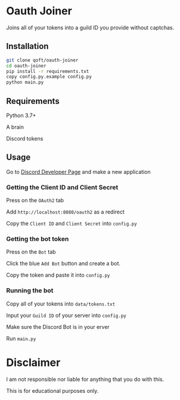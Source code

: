 # Oauth Joiner
 
Joins all of your tokens into a guild ID you provide without captchas.

## Installation

```bash
git clone qoft/oauth-joiner
cd oauth-joiner
pip install -r requirements.txt
copy config.py.example config.py
python main.py
```

## Requirements

Python 3.7+

A brain

Discord tokens

## Usage

Go to [Discord Developer Page](https://discord.com/developers/applications) and make a new application


### Getting the Client ID and Client Secret
Press on the `OAuth2` tab

Add `http://localhost:8080/oauth2` as a redirect

Copy the `Client ID` and `Client Secret` into `config.py`


### Getting the bot token

Press on the `Bot` tab

Click the blue `Add Bot` button and create a bot.

Copy the token and paste it into `config.py`

### Running the bot

Copy all of your tokens into `data/tokens.txt`

Input your `Guild ID` of your server into `config.py`

Make sure the Discord Bot is in your  erver

Run `main.py`



# Disclaimer
I am not responsible nor liable for anything that you do with this. 

This is for educational purposes only.
